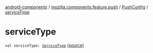 [android-components](../../index.md) / [mozilla.components.feature.push](../index.md) / [PushConfig](index.md) / [serviceType](./service-type.md)

# serviceType

`val serviceType: `[`ServiceType`](../-service-type/index.md) [(source)](https://github.com/mozilla-mobile/android-components/blob/master/components/feature/push/src/main/java/mozilla/components/feature/push/AutoPushFeature.kt#L331)